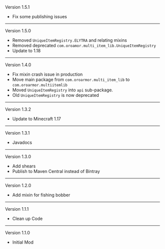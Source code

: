 Version 1.5.1

- Fix some publishing issues

----
Version 1.5.0

- Removed `UniqueItemRegistry.ELYTRA` and relating mixins
- Removed deprecated `com.oroamor.multi_item_lib.UniqueItemRegistry`
- Update to 1.18

----
Version 1.4.0

- Fix mixin crash issue in production
- Move main package from `com.oroarmor.multi_item_lib` to `com.oroarmor.multiitemlib`
- Moved `UniqueItemRegistry` into `api` sub-package.
- Old `UniqueItemRegistry` is now deprecated

----
Version 1.3.2

- Update to Minecraft 1.17

----
Version 1.3.1

- Javadocs

----
Version 1.3.0

- Add shears
- Publish to Maven Central instead of Bintray

----
Version 1.2.0
- Add mixin for fishing bobber
----
Version 1.1.1
- Clean up Code
----
Version 1.1.0
- Initial Mod